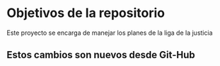 # Objetivos de la repositorio

Este proyecto se encarga de manejar los planes de la liga de la justicia

## Estos cambios son nuevos desde Git-Hub
